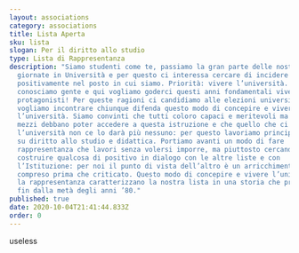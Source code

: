 ```yaml
---
layout: associations
category: associations
title: Lista Aperta
sku: lista
slogan: Per il diritto allo studio
type: Lista di Rappresentanza
description: "Siamo studenti come te, passiamo la gran parte delle nostre
  giornate in Università e per questo ci interessa cercare di incidere
  positivamente nel posto in cui siamo. Priorità: vivere l’università. Qui
  conosciamo gente e qui vogliamo goderci questi anni fondamentali vivendoli da
  protagonisti! Per queste ragioni ci candidiamo alle elezioni universitarie e
  vogliamo incontrare chiunque difenda questo modo di concepire e vivere
  l’università. Siamo convinti che tutti coloro capaci e meritevoli ma privi di
  mezzi debbano poter accedere a questa istruzione e che quello che ci da
  l’università non ce lo darà più nessuno: per questo lavoriamo principalmente
  su diritto allo studio e didattica. Portiamo avanti un modo di fare
  rappresentanza che lavori senza volersi imporre, ma piuttosto cercando di
  costruire qualcosa di positivo in dialogo con le altre liste e con
  l’Istituzione: per noi il punto di vista dell’altro è un arricchimento, va
  compreso prima che criticato. Questo modo di concepire e vivere l’università e
  la rappresentanza caratterizzano la nostra lista in una storia che prosegue
  fin dalla metà degli anni ’80."
published: true
date: 2020-10-04T21:41:44.833Z
order: 0
---
```

useless